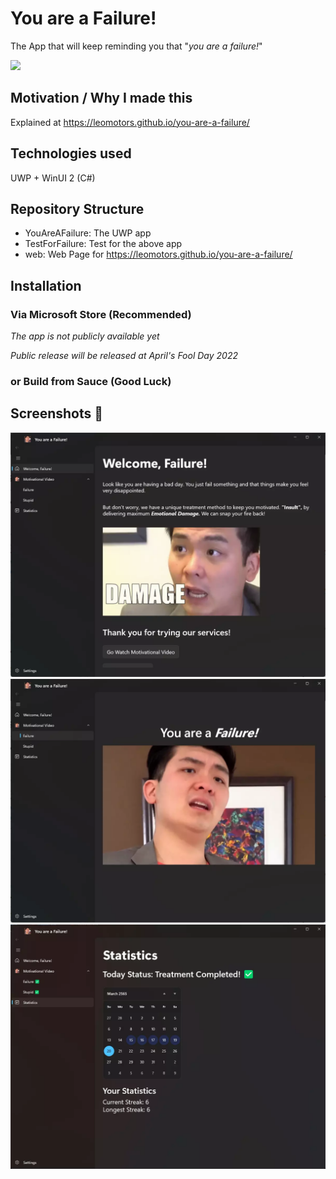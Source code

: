 # You are a Failure!

The App that will keep reminding you that "_you are a failure!_"

![](https://c.tenor.com/mt2Vk3J0GPwAAAAC/failure-steven-he.gif)

## Motivation / Why I made this

Explained at https://leomotors.github.io/you-are-a-failure/

## Technologies used

UWP + WinUI 2 (C#)

## Repository Structure

- YouAreAFailure: The UWP app
- TestForFailure: Test for the above app
- web: Web Page for https://leomotors.github.io/you-are-a-failure/

## Installation

### Via Microsoft Store (Recommended)

_The app is not publicly available yet_

_Public release will be released at April's Fool Day 2022_

### or Build from Sauce (Good Luck)

## Screenshots 📸

<img src="web/static/screenshots/home.webp" width=600>

<img src="web/static/screenshots/failure.webp" width=600>

<img src="web/static/screenshots/statistics.webp" width=600>
